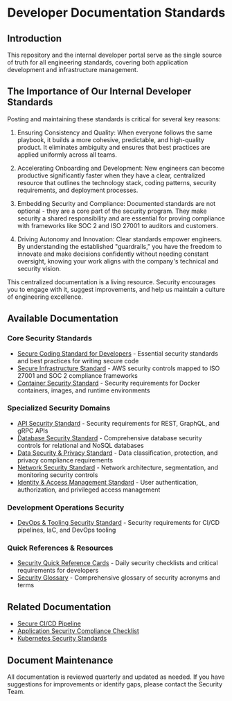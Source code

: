 # Developer Documentation Standards

## Introduction

This repository and the internal developer portal serve as the single source of truth for all engineering standards, covering both application development and infrastructure management.

## The Importance of Our Internal Developer Standards

Posting and maintaining these standards is critical for several key reasons:

1. Ensuring Consistency and Quality: When everyone follows the same playbook, it builds a more cohesive, predictable, and high-quality product. It eliminates ambiguity and ensures that best practices are applied uniformly across all teams.

2. Accelerating Onboarding and Development: New engineers can become productive significantly faster when they have a clear, centralized resource that outlines the technology stack, coding patterns, security requirements, and deployment processes.

3. Embedding Security and Compliance: Documented standards are not optional - they are a core part of the security program. They make security a shared responsibility and are essential for proving compliance with frameworks like SOC 2 and ISO 27001 to auditors and customers.

4. Driving Autonomy and Innovation: Clear standards empower engineers. By understanding the established "guardrails," you have the freedom to innovate and make decisions confidently without needing constant oversight, knowing your work aligns with the company's technical and security vision.

This centralized documentation is a living resource. Security encourages you to engage with it, suggest improvements, and help us maintain a culture of engineering excellence.

## Available Documentation

### Core Security Standards
- [Secure Coding Standard for Developers](Application/Secure%20Coding%20Standard.md) - Essential security standards and best practices for writing secure code
- [Secure Infrastructure Standard](Infrastructure/Secure%20Infrastructure%20Standard.md) - AWS security controls mapped to ISO 27001 and SOC 2 compliance frameworks
- [Container Security Standard](Containers/Container%20Security%20Standard.md) - Security requirements for Docker containers, images, and runtime environments

### Specialized Security Domains
- [API Security Standard](API%20Security%20Standard.md) - Security requirements for REST, GraphQL, and gRPC APIs
- [Database Security Standard](Database%20Security%20Standard.md) - Comprehensive database security controls for relational and NoSQL databases
- [Data Security & Privacy Standard](Data%20Security%20&%20Privacy%20Standard.md) - Data classification, protection, and privacy compliance requirements
- [Network Security Standard](Network%20Security%20Standard.md) - Network architecture, segmentation, and monitoring security controls
- [Identity & Access Management Standard](Identity%20&%20Access%20Management%20Standard.md) - User authentication, authorization, and privileged access management

### Development Operations Security
- [DevOps & Tooling Security Standard](DevOps%20&%20Tooling%20Security%20Standard.md) - Security requirements for CI/CD pipelines, IaC, and DevOps tooling

### Quick References & Resources
- [Security Quick Reference Cards](Quick%20Reference%20Cards.md) - Daily security checklists and critical requirements for developers
- [Security Glossary](Glossary.md) - Comprehensive glossary of security acronyms and terms

## Related Documentation

- [Secure CI/CD Pipeline](../../2.%20CICD%20Checklist/Secure%20CI-CD%20Pipeline.md)
- [Application Security Compliance Checklist](../../3.%20Application%20Coding%20Checklist/Application%20Security%20Compliance%20Checklist.md)
- [Kubernetes Security Standards](../../6.%20Kubernetes/K8s-Standards.md)

## Document Maintenance

All documentation is reviewed quarterly and updated as needed. If you have suggestions for improvements or identify gaps, please contact the Security Team.